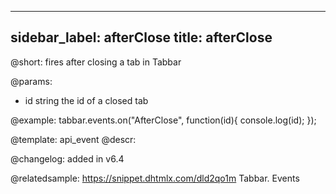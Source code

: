 
---
sidebar_label: afterClose
title: afterClose
---          

@short: fires after closing a tab in Tabbar


@params:
- id 		string		the id of a closed tab


@example:
tabbar.events.on("AfterClose", function(id){
    console.log(id);
});


@template: api_event
@descr:

@changelog: added in v6.4

@relatedsample: https://snippet.dhtmlx.com/dld2qo1m	Tabbar. Events

